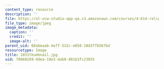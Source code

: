 ```yaml
---
content_type: resource
description: ''
file: https://ol-ocw-studio-app-qa.s3.amazonaws.com/courses/4-614-religious-architecture-and-islamic-cultures-fall-2002/706602699dea19e3dab8881b3fc23855_1031thumbnail.jpg
file_type: image/jpeg
image_metadata:
  caption: ''
  credit: ''
  image-alt: ''
parent_uid: 68abeaab-4eff-532c-e858-18d3ffb567bd
resourcetype: Image
title: 1031thumbnail.jpg
uid: 70660269-9dea-19e3-dab8-881b3fc23855
---
```

